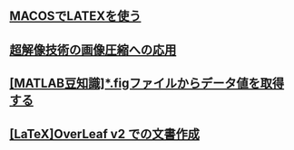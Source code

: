 ## [MACOSでLATEXを使う](UseLatexInMacOS.md)

## [超解像技術の画像圧縮への応用](SuperResolutionForImageCompression.md)



## [[MATLAB豆知識]*.figファイルからデータ値を取得する](ObtainDataFromGig.md)

## [[LaTeX]OverLeaf v2 での文書作成](IntroOverleaf_v2.md)

